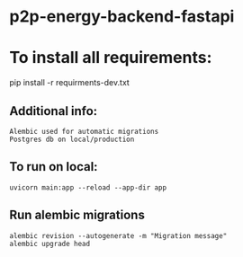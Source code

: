 # p2p-energy-backend-fastapi

# To install all requirements:
pip install -r requirments-dev.txt

## Additional info:
    Alembic used for automatic migrations
    Postgres db on local/production
    
## To run on local:
    uvicorn main:app --reload --app-dir app
## Run alembic migrations
    alembic revision --autogenerate -m "Migration message"
    alembic upgrade head